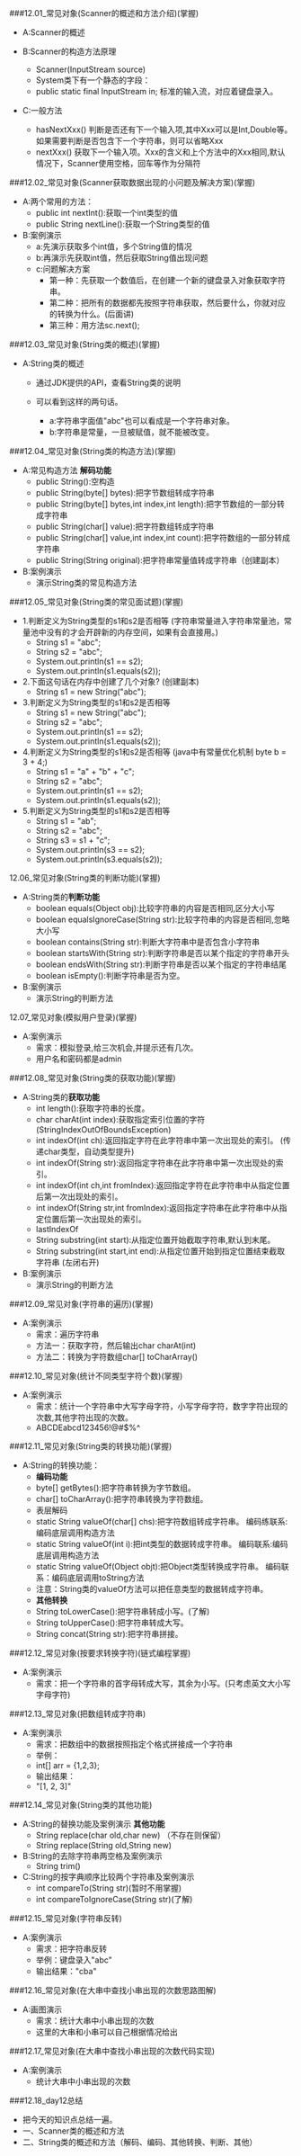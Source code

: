 ###12.01_常见对象(Scanner的概述和方法介绍)(掌握)
* A:Scanner的概述
* B:Scanner的构造方法原理
	* Scanner(InputStream source)
	* System类下有一个静态的字段：
	* public static final InputStream in; 标准的输入流，对应着键盘录入。

* C:一般方法
	* hasNextXxx() 判断是否还有下一个输入项,其中Xxx可以是Int,Double等。如果需要判断是否包含下一个字符串，则可以省略Xxx
	* nextXxx() 获取下一个输入项。Xxx的含义和上个方法中的Xxx相同,默认情况下，Scanner使用空格，回车等作为分隔符

###12.02_常见对象(Scanner获取数据出现的小问题及解决方案)(掌握)
* A:两个常用的方法：
	* public int nextInt():获取一个int类型的值
	* public String nextLine():获取一个String类型的值
* B:案例演示
	* a:先演示获取多个int值，多个String值的情况
	* b:再演示先获取int值，然后获取String值出现问题
	* c:问题解决方案
		* 第一种：先获取一个数值后，在创建一个新的键盘录入对象获取字符串。
		* 第二种：把所有的数据都先按照字符串获取，然后要什么，你就对应的转换为什么。(后面讲)
		* 第三种：用方法sc.next();

###12.03_常见对象(String类的概述)(掌握)
* A:String类的概述
	* 通过JDK提供的API，查看String类的说明

	* 可以看到这样的两句话。
		* a:字符串字面值"abc"也可以看成是一个字符串对象。
		* b:字符串是常量，一旦被赋值，就不能被改变。

###12.04_常见对象(String类的构造方法)(掌握)
* A:常见构造方法 **解码功能**
	* public String():空构造
	* public String(byte[] bytes):把字节数组转成字符串
	* public String(byte[] bytes,int index,int length):把字节数组的一部分转成字符串
	* public String(char[] value):把字符数组转成字符串
	* public String(char[] value,int index,int count):把字符数组的一部分转成字符串
	* public String(String original):把字符串常量值转成字符串（创建副本）
* B:案例演示
	* 演示String类的常见构造方法

###12.05_常见对象(String类的常见面试题)(掌握)
* 1.判断定义为String类型的s1和s2是否相等  (字符串常量进入字符串常量池，常量池中没有的才会开辟新的内存空间，如果有会直接用。)
	* String s1 = "abc";
	* String s2 = "abc";
	* System.out.println(s1 == s2);
	* System.out.println(s1.equals(s2));
* 2.下面这句话在内存中创建了几个对象?      (创建副本)
	* String s1 = new String("abc");
* 3.判断定义为String类型的s1和s2是否相等
	* String s1 = new String("abc");
	* String s2 = "abc";
	* System.out.println(s1 == s2);
	* System.out.println(s1.equals(s2));
* 4.判断定义为String类型的s1和s2是否相等   (java中有常量优化机制 byte b = 3 + 4;)
	* String s1 = "a" + "b" + "c";
	* String s2 = "abc";
	* System.out.println(s1 == s2);
	* System.out.println(s1.equals(s2));
* 5.判断定义为String类型的s1和s2是否相等
	* String s1 = "ab";
	* String s2 = "abc";
	* String s3 = s1 + "c";
	* System.out.println(s3 == s2);
	* System.out.println(s3.equals(s2));

12.06_常见对象(String类的判断功能)(掌握)
* A:String类的**判断功能**
	* boolean equals(Object obj):比较字符串的内容是否相同,区分大小写
	* boolean equalsIgnoreCase(String str):比较字符串的内容是否相同,忽略大小写
	* boolean contains(String str):判断大字符串中是否包含小字符串
	* boolean startsWith(String str):判断字符串是否以某个指定的字符串开头
	* boolean endsWith(String str):判断字符串是否以某个指定的字符串结尾
	* boolean isEmpty():判断字符串是否为空。
* B:案例演示
	* 演示String的判断方法	

12.07_常见对象(模拟用户登录)(掌握)
* A:案例演示
	* 需求：模拟登录,给三次机会,并提示还有几次。
	* 用户名和密码都是admin

###12.08_常见对象(String类的获取功能)(掌握)
* A:String类的**获取功能**
	* int length():获取字符串的长度。
	* char charAt(int index):获取指定索引位置的字符  (StringIndexOutOfBoundsException)
	* int indexOf(int ch):返回指定字符在此字符串中第一次出现处的索引。 (传递char类型，自动类型提升)
	* int indexOf(String str):返回指定字符串在此字符串中第一次出现处的索引。
	* int indexOf(int ch,int fromIndex):返回指定字符在此字符串中从指定位置后第一次出现处的索引。
	* int indexOf(String str,int fromIndex):返回指定字符串在此字符串中从指定位置后第一次出现处的索引。
	* lastIndexOf
	* String substring(int start):从指定位置开始截取字符串,默认到末尾。
	* String substring(int start,int end):从指定位置开始到指定位置结束截取字符串 (左闭右开)
* B:案例演示
	* 演示String的判断方法	

###12.09_常见对象(字符串的遍历)(掌握)
* A:案例演示
	* 需求：遍历字符串 
	* 方法一：获取字符，然后输出char charAt(int) 
	* 方法二：转换为字符数组char[] toCharArray()

###12.10_常见对象(统计不同类型字符个数)(掌握)
* A:案例演示
	* 需求：统计一个字符串中大写字母字符，小写字母字符，数字字符出现的次数,其他字符出现的次数。
	* ABCDEabcd123456!@#$%^

###12.11_常见对象(String类的转换功能)(掌握)
* A:String的转换功能：
	* **编码功能**
	* byte[] getBytes():把字符串转换为字节数组。
	* char[] toCharArray():把字符串转换为字符数组。
	*   表层解码
	* static String valueOf(char[] chs):把字符数组转成字符串。 编码练联系:编码底层调用构造方法
	* static String valueOf(int i):把int类型的数据转成字符串。 编码联系:编码底层调用构造方法
	* static String valueOf(Object objt):把Object类型转换成字符串。 编码联系：编码底层调用toString方法
	* 注意：String类的valueOf方法可以把任意类型的数据转成字符串。
	* **其他转换**
	* String toLowerCase():把字符串转成小写。(了解)
	* String toUpperCase():把字符串转成大写。
	* String concat(String str):把字符串拼接。

###12.12_常见对象(按要求转换字符)(链式编程掌握)
* A:案例演示
	* 需求：把一个字符串的首字母转成大写，其余为小写。(只考虑英文大小写字母字符)

###12.13_常见对象(把数组转成字符串)
* A:案例演示
	* 需求：把数组中的数据按照指定个格式拼接成一个字符串
	* 举例：
	* int[] arr = {1,2,3};
	* 输出结果：
	* "[1, 2, 3]"

###12.14_常见对象(String类的其他功能)
* A:String的替换功能及案例演示 **其他功能**
	* String replace(char old,char new) （不存在则保留）
	* String replace(String old,String new)
* B:String的去除字符串两空格及案例演示
	* String trim()
* C:String的按字典顺序比较两个字符串及案例演示
	* int compareTo(String str)(暂时不用掌握)
	* int compareToIgnoreCase(String str)(了解)

###12.15_常见对象(字符串反转)
* A:案例演示
	* 需求：把字符串反转
	* 举例：键盘录入"abc"
	* 输出结果："cba"

###12.16_常见对象(在大串中查找小串出现的次数思路图解)
* A:画图演示
	* 需求：统计大串中小串出现的次数
	* 这里的大串和小串可以自己根据情况给出

###12.17_常见对象(在大串中查找小串出现的次数代码实现)
* A:案例演示
	* 统计大串中小串出现的次数

###12.18_day12总结
* 把今天的知识点总结一遍。
* 一、Scanner类的概述和方法
* 二、String类的概述和方法（解码、编码、其他转换、判断、其他）